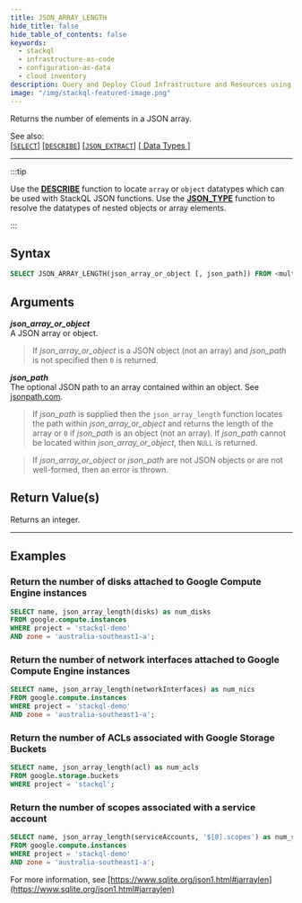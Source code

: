```yaml
---
title: JSON_ARRAY_LENGTH
hide_title: false
hide_table_of_contents: false
keywords:
  - stackql
  - infrastructure-as-code
  - configuration-as-data
  - cloud inventory
description: Query and Deploy Cloud Infrastructure and Resources using SQL
image: "/img/stackql-featured-image.png"
---
```

Returns the number of elements in a JSON array.  

See also:  
[[` SELECT `]](/docs/language-spec/select) [[` DESCRIBE `]](/docs/language-spec/describe) [[` JSON_EXTRACT `]](/docs/language-spec/functions/json/json_extract) [[ Data Types ]](/docs/language-spec/data-types)

* * * 

:::tip 

Use the [**DESCRIBE**](/docs/language-spec/describe) function to locate `array` or `object` datatypes which can be used with StackQL JSON functions. Use the [**JSON_TYPE**](/docs/language-spec/functions/json/json_type) function to resolve the datatypes of nested objects or array elements.

:::

## Syntax

```sql
SELECT JSON_ARRAY_LENGTH(json_array_or_object [, json_path]) FROM <multipartIdentifier>;
```

## Arguments

__*json_array_or_object*__  
A JSON array or object.

> If *json_array_or_object* is a JSON object (not an array) and *json_path* is not specified then `0` is returned.

__*json_path*__  
The optional JSON path to an array contained within an object.  See [jsonpath.com](https://jsonpath.com/).

> If *json_path* is supplied then the `json_array_length` function locates the path within *json_array_or_object* and returns the length of the array or `0` if *json_path* is an object (not an array).  If *json_path* cannot be located within *json_array_or_object*, then `NULL` is returned.

> If *json_array_or_object* or *json_path* are not JSON objects or are not well-formed, then an error is thrown.

## Return Value(s)
Returns an integer.

* * *

## Examples

### Return the number of disks attached to Google Compute Engine instances

```sql
SELECT name, json_array_length(disks) as num_disks
FROM google.compute.instances 
WHERE project = 'stackql-demo' 
AND zone = 'australia-southeast1-a';
```

### Return the number of network interfaces attached to Google Compute Engine instances

```sql
SELECT name, json_array_length(networkInterfaces) as num_nics
FROM google.compute.instances 
WHERE project = 'stackql-demo' 
AND zone = 'australia-southeast1-a';
```

### Return the number of ACLs associated with Google Storage Buckets

```sql
SELECT name, json_array_length(acl) as num_acls
FROM google.storage.buckets 
WHERE project = 'stackql';
```

### Return the number of scopes associated with a service account

```sql
SELECT name, json_array_length(serviceAccounts, '$[0].scopes') as num_scopes 
FROM google.compute.instances 
WHERE project = 'stackql-demo' 
AND zone = 'australia-southeast1-a';
```

For more information, see [https://www.sqlite.org/json1.html#jarraylen](https://www.sqlite.org/json1.html#jarraylen)